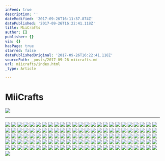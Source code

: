 ```yaml
---
inFeed: true
description: ''
dateModified: '2017-09-26T16:11:37.874Z'
datePublished: '2017-09-26T16:22:41.118Z'
title: MiiCrafts
author: []
publisher: {}
via: {}
hasPage: true
starred: false
datePublishedOriginal: '2017-09-26T16:22:41.118Z'
sourcePath: _posts/2017-09-26-miicrafts.md
url: miicrafts/index.html
_type: Article

---
```

# MiiCrafts
![](https://the-grid-user-content.s3-us-west-2.amazonaws.com/3d853c88-0be3-4776-b0eb-77e0e2a24222.jpg)

---

![](https://the-grid-user-content.s3-us-west-2.amazonaws.com/cb4d00fc-51e0-493a-8a3c-5704e3b1274f.jpg)
![](https://the-grid-user-content.s3-us-west-2.amazonaws.com/76be0b0c-6459-4c30-8db2-8794d1134e3a.jpg)
![](https://the-grid-user-content.s3-us-west-2.amazonaws.com/d15c5e55-f101-4b4d-9d82-6c393a1515ac.jpg)
![](https://the-grid-user-content.s3-us-west-2.amazonaws.com/98e054d7-36dc-4ae5-98a1-7a4209db0202.jpg)
![](https://the-grid-user-content.s3-us-west-2.amazonaws.com/72f379cf-fde6-4724-a70b-0c388d90946b.jpg)
![](https://the-grid-user-content.s3-us-west-2.amazonaws.com/240e2fdd-613e-4ed5-b644-38fe28ce2dff.jpg)
![](https://the-grid-user-content.s3-us-west-2.amazonaws.com/5d8dd624-5b8a-43ba-86ff-073b3f84fec4.jpg)
![](https://the-grid-user-content.s3-us-west-2.amazonaws.com/454576d4-5db3-42b1-b8a2-05c25e155543.jpg)
![](https://the-grid-user-content.s3-us-west-2.amazonaws.com/49e5c963-69cc-441e-a68d-0935acf619a2.jpg)
![](https://the-grid-user-content.s3-us-west-2.amazonaws.com/39cec1e9-ebb2-463c-89e5-0bdb5b5e873a.jpg)
![](https://the-grid-user-content.s3-us-west-2.amazonaws.com/11eb34f6-99bb-4118-8270-d35a233f3296.jpg)
![](https://the-grid-user-content.s3-us-west-2.amazonaws.com/536e6cb5-cc05-428b-9de8-d102a7a1d76e.jpg)
![](https://the-grid-user-content.s3-us-west-2.amazonaws.com/1e6a6825-464d-4af6-bb88-059b6e666785.jpg)
![](https://the-grid-user-content.s3-us-west-2.amazonaws.com/f88ecb73-a6a5-4e89-afd9-ba7671f3605b.jpg)
![](https://the-grid-user-content.s3-us-west-2.amazonaws.com/b5b17ed9-3f58-495c-bed0-a1c3c3b81ece.jpg)
![](https://the-grid-user-content.s3-us-west-2.amazonaws.com/fe1b7c48-0f98-4da6-a67a-12bf122c1624.jpg)
![](https://the-grid-user-content.s3-us-west-2.amazonaws.com/88656818-84e7-4390-9c03-45971dac534e.jpg)
![](https://the-grid-user-content.s3-us-west-2.amazonaws.com/68111b28-312f-4875-a7a3-32261dd5cab4.jpg)
![](https://the-grid-user-content.s3-us-west-2.amazonaws.com/2dd78342-5b55-47df-a872-6429fff63510.jpg)
![](https://the-grid-user-content.s3-us-west-2.amazonaws.com/8291e16b-00b3-4183-9423-1304f95c85db.jpg)
![](https://the-grid-user-content.s3-us-west-2.amazonaws.com/7ea28ccb-42a5-4770-95e3-74e0c3f35404.jpg)
![](https://the-grid-user-content.s3-us-west-2.amazonaws.com/9d16eb1a-6544-4ef0-be5e-57c529670080.jpg)
![](https://the-grid-user-content.s3-us-west-2.amazonaws.com/b7247b55-5791-4b07-961c-4f9a3434919f.jpg)
![](https://the-grid-user-content.s3-us-west-2.amazonaws.com/c242e0ee-516f-434b-84eb-6b5cd0b74e13.jpg)
![](https://the-grid-user-content.s3-us-west-2.amazonaws.com/eefcfea1-295e-4861-a9fd-4571961189a5.jpg)
![](https://the-grid-user-content.s3-us-west-2.amazonaws.com/cd651823-d5f5-4f6a-9f31-3e75b93a6cca.jpg)
![](https://the-grid-user-content.s3-us-west-2.amazonaws.com/8546bad0-4696-4d6a-b675-24dabf2e7d26.jpg)
![](https://the-grid-user-content.s3-us-west-2.amazonaws.com/58e3716f-b9f8-4a34-ba08-1a83a5df1e65.jpg)
![](https://the-grid-user-content.s3-us-west-2.amazonaws.com/9b9c0716-597a-44cd-95b8-e1badcecfccf.jpg)
![](https://the-grid-user-content.s3-us-west-2.amazonaws.com/37505fc0-d60a-415d-b5d6-5164556b8e3e.jpg)
![](https://the-grid-user-content.s3-us-west-2.amazonaws.com/4252e1bc-2d1a-4d17-aeec-8b1dac69f670.jpg)
![](https://the-grid-user-content.s3-us-west-2.amazonaws.com/577434db-75ac-4bd2-88d9-98080700172c.jpg)
![](https://the-grid-user-content.s3-us-west-2.amazonaws.com/ec020a11-745f-4412-93d8-df8ec47ef5d1.jpg)
![](https://the-grid-user-content.s3-us-west-2.amazonaws.com/a2865ddc-ddda-4815-b50f-4aadc709455e.jpg)
![](https://the-grid-user-content.s3-us-west-2.amazonaws.com/f7197c87-7f30-4bb8-b01b-87f21780acb7.jpg)
![](https://the-grid-user-content.s3-us-west-2.amazonaws.com/22cb4183-be68-43d3-8f56-a0fe8c86fc5f.jpg)
![](https://the-grid-user-content.s3-us-west-2.amazonaws.com/89adea11-ac96-41f0-b169-562328274616.jpg)
![](https://the-grid-user-content.s3-us-west-2.amazonaws.com/eef0f1d4-794a-4956-84b5-d9539f9d8c8d.jpg)
![](https://the-grid-user-content.s3-us-west-2.amazonaws.com/0f86da32-0b3f-46bd-afb4-ceddbd86a7af.jpg)
![](https://the-grid-user-content.s3-us-west-2.amazonaws.com/c6254393-0cec-4e2a-9337-121c1363c602.jpg)
![](https://the-grid-user-content.s3-us-west-2.amazonaws.com/90a575c3-3060-4b2c-bc69-fb4ed31dd67b.jpg)
![](https://the-grid-user-content.s3-us-west-2.amazonaws.com/3d0df485-1606-4795-9d25-82074d114563.jpg)
![](https://the-grid-user-content.s3-us-west-2.amazonaws.com/cc2cf5a6-36e4-44d6-a3a8-fb5bbc1d0cf8.jpg)
![](https://the-grid-user-content.s3-us-west-2.amazonaws.com/7b8418c7-84ac-405a-9dba-24a9be734afb.jpg)
![](https://s3-us-west-2.amazonaws.com/the-grid-img/p/e4c63572a8b0d482311921731d9d466a0d75ca2d.jpg)
![](https://the-grid-user-content.s3-us-west-2.amazonaws.com/3c43792f-f1b4-45a9-8574-8b898bbbc3ad.jpg)
![](https://the-grid-user-content.s3-us-west-2.amazonaws.com/3f8107b5-6030-4f89-a578-cca71693faa5.jpg)
![](https://the-grid-user-content.s3-us-west-2.amazonaws.com/195ca0a6-a4b6-41dc-b59b-9a4802ff42e0.jpg)
![](https://the-grid-user-content.s3-us-west-2.amazonaws.com/3b6f941a-4b29-43d5-b293-76930eb0696f.jpg)
![](https://the-grid-user-content.s3-us-west-2.amazonaws.com/649e422d-861d-4926-b7f9-5a76e85d1e2a.jpg)
![](https://the-grid-user-content.s3-us-west-2.amazonaws.com/f785b33b-6074-40b5-886c-35a6ef8627a8.jpg)
![](https://s3-us-west-2.amazonaws.com/the-grid-img/p/c98ea97d47c8fb9c327907b8f6435e667d9be41d.jpg)
![](https://the-grid-user-content.s3-us-west-2.amazonaws.com/e90d578b-b0b3-49af-b4cb-467ff4a3c8df.jpg)
![](https://the-grid-user-content.s3-us-west-2.amazonaws.com/df39b20c-fb9e-4255-86a5-d0819e7eb1b8.jpg)
![](https://the-grid-user-content.s3-us-west-2.amazonaws.com/cecb7072-f780-4e16-b92d-d3b34fbf5e42.jpg)
![](https://the-grid-user-content.s3-us-west-2.amazonaws.com/28c30c03-1a92-4986-93ce-098c11576bf1.jpg)
![](https://the-grid-user-content.s3-us-west-2.amazonaws.com/7ca8fbe5-3605-44c8-be7e-b5c8e965eda3.jpg)
![](https://the-grid-user-content.s3-us-west-2.amazonaws.com/8358f338-d60c-4a3f-88b2-516f0133fbcf.jpg)
![](https://the-grid-user-content.s3-us-west-2.amazonaws.com/31af9815-2648-4950-9bef-f5cf3fe1d406.jpg)
![](https://the-grid-user-content.s3-us-west-2.amazonaws.com/62adebba-19c2-48f0-a739-69830d7a3f66.jpg)
![](https://the-grid-user-content.s3-us-west-2.amazonaws.com/f255a3a5-3fc9-4bbf-a14d-92dd7c27a2c2.jpg)
![](https://the-grid-user-content.s3-us-west-2.amazonaws.com/8884356b-3ebc-469a-8778-21717f1c864c.jpg)
![](https://the-grid-user-content.s3-us-west-2.amazonaws.com/9fea9efb-fa57-46bd-bc3f-630604edc30d.jpg)
![](https://the-grid-user-content.s3-us-west-2.amazonaws.com/429add7e-beae-4f6b-a883-b564701b15e0.jpg)
![](https://the-grid-user-content.s3-us-west-2.amazonaws.com/9b45fcaa-52f7-4357-8663-d0cff62d511d.jpg)
![](https://the-grid-user-content.s3-us-west-2.amazonaws.com/747ee3ad-b334-470d-a68a-11f7f3f88719.jpg)
![](https://the-grid-user-content.s3-us-west-2.amazonaws.com/63ca27b2-1483-4dfa-b184-9efcbd604ed1.jpg)
![](https://the-grid-user-content.s3-us-west-2.amazonaws.com/198c7e57-f19f-4503-b73c-72de603cf9e9.jpg)
![](https://the-grid-user-content.s3-us-west-2.amazonaws.com/d8cfd090-df5f-408c-9684-0befc488711b.jpg)
![](https://the-grid-user-content.s3-us-west-2.amazonaws.com/3aa3a214-9873-400e-9049-5dc68861fe6f.jpg)
![](https://the-grid-user-content.s3-us-west-2.amazonaws.com/9dcd8b44-a36d-44fc-b785-3d5c11576af9.jpg)
![](https://the-grid-user-content.s3-us-west-2.amazonaws.com/877a0525-165e-4b67-bd8a-d14c02d230a0.jpg)
![](https://the-grid-user-content.s3-us-west-2.amazonaws.com/6efa2ec5-7574-4aea-abd3-53fbebb289fa.jpg)
![](https://the-grid-user-content.s3-us-west-2.amazonaws.com/b8e921a0-95ef-4495-9113-c69acd71f054.jpg)
![](https://the-grid-user-content.s3-us-west-2.amazonaws.com/326b7cf8-f4c6-4efe-9e25-24147c22e216.jpg)
![](https://the-grid-user-content.s3-us-west-2.amazonaws.com/8456b908-482d-4094-8066-b0561d590b68.jpg)
![](https://the-grid-user-content.s3-us-west-2.amazonaws.com/306ed8a5-67a1-4e17-85bd-a4d40f2f4a7a.jpg)
![](https://the-grid-user-content.s3-us-west-2.amazonaws.com/a26e2138-9700-4170-87c7-c72d64bdbc20.jpg)
![](https://the-grid-user-content.s3-us-west-2.amazonaws.com/3f4da849-78c2-4f5c-8de4-fb7e2adfa533.jpg)
![](https://the-grid-user-content.s3-us-west-2.amazonaws.com/72d3d648-73ef-42a2-ad92-a2e2372ba402.jpg)
![](https://the-grid-user-content.s3-us-west-2.amazonaws.com/389bfef6-8790-43b3-aff6-60ad631a1fb3.jpg)
![](https://the-grid-user-content.s3-us-west-2.amazonaws.com/95f63b95-5cff-4439-91c7-fe95e42ebdd0.jpg)
![](https://the-grid-user-content.s3-us-west-2.amazonaws.com/c6d45d43-69d2-484b-b3a8-104d16bbf3c1.jpg)
![](https://the-grid-user-content.s3-us-west-2.amazonaws.com/1be158f9-9482-4535-9b59-5d9d40b75bb2.jpg)
![](https://the-grid-user-content.s3-us-west-2.amazonaws.com/54eb442e-af58-47bf-8316-ff078e45d24d.jpg)
![](https://the-grid-user-content.s3-us-west-2.amazonaws.com/685b1473-deb3-44e7-87a2-7b8ab1b2648b.jpg)
![](https://the-grid-user-content.s3-us-west-2.amazonaws.com/c3d8cd86-08fa-4956-a485-82da1bdf394e.jpg)
![](https://the-grid-user-content.s3-us-west-2.amazonaws.com/a0aaf5cf-0a1c-4e95-a9d4-50d104217d75.jpg)
![](https://the-grid-user-content.s3-us-west-2.amazonaws.com/b3987094-feab-4232-bd61-651c48256357.jpg)
![](https://the-grid-user-content.s3-us-west-2.amazonaws.com/6d83b6bc-56ac-471d-b579-7831d7776afb.jpg)
![](https://the-grid-user-content.s3-us-west-2.amazonaws.com/0ed3d3f1-668a-4762-a126-30fe6c05d5da.jpg)
![](https://the-grid-user-content.s3-us-west-2.amazonaws.com/0b9298aa-8804-464a-84cd-60680fd2b4ac.jpg)
![](https://the-grid-user-content.s3-us-west-2.amazonaws.com/311ac13f-ae1e-4fe2-9379-440f12133c4d.jpg)
![](https://the-grid-user-content.s3-us-west-2.amazonaws.com/5b7ee744-fab8-4600-979c-d763cdd46c6b.jpg)
![](https://the-grid-user-content.s3-us-west-2.amazonaws.com/f34b6979-a4de-4b14-8fad-1dae7521fb02.jpg)
![](https://the-grid-user-content.s3-us-west-2.amazonaws.com/8b125a0c-27ad-496b-a2d3-cec4e29731b1.jpg)
![](https://the-grid-user-content.s3-us-west-2.amazonaws.com/fba313d2-b114-4e4a-95b2-7217f84822a1.jpg)
![](https://the-grid-user-content.s3-us-west-2.amazonaws.com/d365d8af-a2ae-4b23-bbe5-d1612f60eb41.jpg)
![](https://the-grid-user-content.s3-us-west-2.amazonaws.com/aeaff277-5b3a-4f72-a238-75fd6f414b72.jpg)
![](https://the-grid-user-content.s3-us-west-2.amazonaws.com/c030f433-88da-45bd-838f-221bf672d939.jpg)
![](https://the-grid-user-content.s3-us-west-2.amazonaws.com/a7bf3531-93aa-4986-9c2d-d1f2a8583165.jpg)
![](https://the-grid-user-content.s3-us-west-2.amazonaws.com/04a98eee-dc58-4ade-9568-3d283c8e68f2.jpg)
![](https://the-grid-user-content.s3-us-west-2.amazonaws.com/d10e9bda-aa1f-4063-a098-8777390b8fa1.jpg)
![](https://the-grid-user-content.s3-us-west-2.amazonaws.com/4e078c72-4ff7-4ae6-8f88-5039de826662.jpg)
![](https://the-grid-user-content.s3-us-west-2.amazonaws.com/b565d186-8bd8-48c1-93af-d264229a3409.jpg)
![](https://the-grid-user-content.s3-us-west-2.amazonaws.com/85f509e6-bb31-470f-82a1-058612bec91c.jpg)
![](https://the-grid-user-content.s3-us-west-2.amazonaws.com/1a73c7ed-0e9d-4828-b436-7428565ad04b.jpg)
![](https://the-grid-user-content.s3-us-west-2.amazonaws.com/26c18579-d69f-49c7-971d-d29c8d62d12a.jpg)
![](https://the-grid-user-content.s3-us-west-2.amazonaws.com/30309939-95f3-4e5e-997c-4373cca52ee3.jpg)
![](https://the-grid-user-content.s3-us-west-2.amazonaws.com/de2bbed2-e689-4b0a-809c-1beed361570a.jpg)
![](https://the-grid-user-content.s3-us-west-2.amazonaws.com/94cbdf79-db08-48fa-bfa2-9368454dd8d9.jpg)
![](https://the-grid-user-content.s3-us-west-2.amazonaws.com/4881d522-979c-48f0-833b-46d6b0599f76.jpg)
![](https://the-grid-user-content.s3-us-west-2.amazonaws.com/be65dbd3-1417-4447-8930-34e5c8011b7a.jpg)
![](https://the-grid-user-content.s3-us-west-2.amazonaws.com/ffac4fd9-ceeb-443f-a2d5-8e04992c52d1.jpg)
![](https://the-grid-user-content.s3-us-west-2.amazonaws.com/8e9f1e57-2821-4b8a-85f0-a46faebb02f8.png)
![](https://the-grid-user-content.s3-us-west-2.amazonaws.com/114412b6-5f8b-4709-8743-5f071d3ffadc.jpg)
![](https://the-grid-user-content.s3-us-west-2.amazonaws.com/e31d40ea-6516-4614-bffc-4379a44a8c01.jpg)
![](https://the-grid-user-content.s3-us-west-2.amazonaws.com/ba3907a1-6f90-42e5-9e60-1241cc164f8a.jpg)
![](https://the-grid-user-content.s3-us-west-2.amazonaws.com/42ad201f-1dc6-46e3-b168-5a6e22c06d2d.jpg)
![](https://the-grid-user-content.s3-us-west-2.amazonaws.com/e2c91c4f-8bab-48d8-b084-20080d327582.jpg)
![](https://the-grid-user-content.s3-us-west-2.amazonaws.com/02e24a99-135d-4e93-9dff-ba4641379c54.jpg)
![](https://the-grid-user-content.s3-us-west-2.amazonaws.com/301f017a-f81d-4197-b62e-7466372f5737.png)
![](https://the-grid-user-content.s3-us-west-2.amazonaws.com/b46dbdc5-767f-484b-9cb9-5d5c00a21cdb.jpg)
![](https://the-grid-user-content.s3-us-west-2.amazonaws.com/e5381d50-97e9-4bd1-9046-76be3bc7f6db.jpg)
![](https://the-grid-user-content.s3-us-west-2.amazonaws.com/04752a6b-66a3-48e3-9037-bb1d7900e583.jpg)
![](https://the-grid-user-content.s3-us-west-2.amazonaws.com/2b01dba9-a255-4b20-97c3-33b97055630d.jpg)